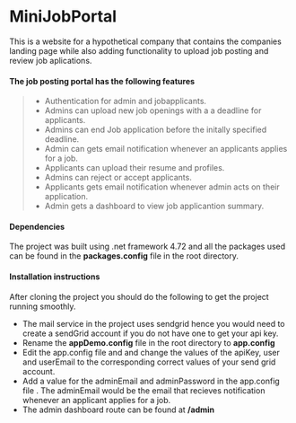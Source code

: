 # MiniJobPortal 

This is a website for a hypothetical company that contains the companies landing page while also adding functionality to upload job posting and review job aplications. 

#### The job posting portal has the following features
> - Authentication for admin and jobapplicants.
> - Admins can upload new job openings with a a deadline for applicants.
> - Admins can end Job application before the initally specified deadline.
> - Admin can gets email notification whenever an applicants applies for a job.
> - Applicants can  upload their resume and profiles.
> - Admins can reject or accept applicants.
> - Applicants gets email notification whenever admin acts on  their application.
> - Admin gets a dashboard to view job applicantion summary.

#### Dependencies
The project was built using .net framework 4.72 and all the packages used can be found in the **packages.config** file in the root directory.
#### Installation instructions
After cloning the project you should do the following to get the project running smoothly.
- The mail service in the project uses sendgrid hence you would need to create a sendGrid account if you do not have one to get your api key.
- Rename the **appDemo.config** file in the root directory to **app.config**
- Edit the app.config file and and change the values of the apiKey, user and userEmail to the corresponding correct values of your send grid account.
- Add a value for the adminEmail and adminPassword in the app.config file . The adminEmail would be the email that recieves notification whenever
an applicant applies for a job.
- The admin dashboard route can be found at **/admin**